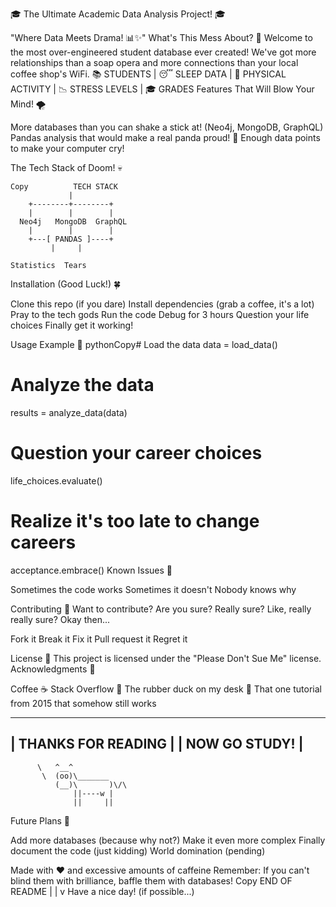 🎓 The Ultimate Academic Data Analysis Project! 🎓

"Where Data Meets Drama! 📊✨"
What's This Mess About? 🤔
Welcome to the most over-engineered student database ever created! We've got more relationships than a soap opera and more connections than your local coffee shop's WiFi.
    📚 STUDENTS
        |
    😴 SLEEP DATA
        |
   💪 PHYSICAL ACTIVITY
        |
    📉 STRESS LEVELS
        |
    🎓 GRADES
Features That Will Blow Your Mind! 🌪️

More databases than you can shake a stick at! (Neo4j, MongoDB, GraphQL)
Pandas analysis that would make a real panda proud! 🐼
Enough data points to make your computer cry!

The Tech Stack of Doom! 💀
```asci
Copy          TECH STACK
             |
    +--------+--------+
    |        |        |
  Neo4j   MongoDB  GraphQL
    |        |        |
    +---[ PANDAS ]----+
         |     |
```
    Statistics  Tears
Installation (Good Luck!) 🍀

Clone this repo (if you dare)
Install dependencies (grab a coffee, it's a lot)
Pray to the tech gods
Run the code
Debug for 3 hours
Question your life choices
Finally get it working!

Usage Example 📝
pythonCopy# Load the data
data = load_data()

# Analyze the data
results = analyze_data(data)

# Question your career choices
life_choices.evaluate()

# Realize it's too late to change careers
acceptance.embrace()
Known Issues 🐛

Sometimes the code works
Sometimes it doesn't
Nobody knows why

Contributing 🤝
Want to contribute? Are you sure? Really sure? Like, really really sure? Okay then...

Fork it
Break it
Fix it
Pull request it
Regret it

License 📜
This project is licensed under the "Please Don't Sue Me" license.
Acknowledgments 🙏

Coffee ☕
Stack Overflow 🚀
The rubber duck on my desk 🦆
That one tutorial from 2015 that somehow still works

   _____________________
  |  THANKS FOR READING |
  |    NOW GO STUDY!   |
   ---------------------
          \   ^__^
           \  (oo)\_______
              (__)\       )\/\
                  ||----w |
                  ||     ||
Future Plans 🔮

Add more databases (because why not?)
Make it even more complex
Finally document the code (just kidding)
World domination (pending)


Made with ❤️ and excessive amounts of caffeine
Remember: If you can't blind them with brilliance, baffle them with databases!
Copy      END OF README
         |
         |
         v
    Have a nice day!
    (if possible...)
